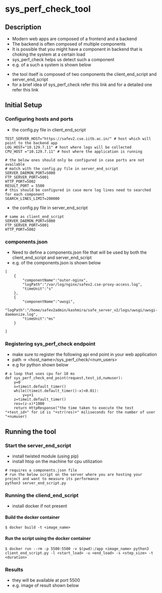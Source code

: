 # sys_perf_check_tool
## Description
* Modern web apps are composed of a frontend and a backend
* The backend is often composed of multiple components
* It is possible that you might have a component in backend that is choking the system at a certain load
* sys_perf_check helps us detect such a component
* e.g. of a such a system is shown below
<!-- example image here -->
* the tool itself is composed of two components the client_end_script and server_end_script
* for a brief idea of sys_perf_check refer this link and for a detailed one refer this link

## Initial Setup
### Configuring hosts and ports

* the config.py file in client_end_script
```
TEST_SERVER_HOST="https://safev2.cse.iitb.ac.in/" # host which will point to the backend app 
LOG_HOST="10.129.7.11" # host where logs will be collected
CPU_HOST ="10.129.7.11" # host where the application is running

# the below ones should only be configured in case ports are not available
# match with the config.py file in server_end_script
SERVER_DAEMON_PORT=5000
FTP_SERVER_PORT=5001
HTTP_PORT=5002 
RESULT_PORT = 5500
# this should be configured in case more log lines need to searched for each component
SEARCH_LINES_LIMIT=200000
```

* the config.py file in server_end_script
```
# same as client_end_script
SERVER_DAEMON_PORT=5000
FTP_SERVER_PORT=5001
HTTP_PORT=5002
```

### components.json
* Need to define a components.json file that will be used by both the client_end_script and server_end_script
* e.g. of the components.json is shown below
```
[
    {
        "componentName":"outer-nginx",
        "logPath":"/var/log/nginx/safev2.cse-proxy-access.log",
        "timeUnit":"s"
    },
    {
        "componentName":"uwsgi",
        "logPath":"/home/safev2admin/kashmira/safe_server_v2/logs/uwsgi/uwsgi-daemonize.log",
        "timeUnit":"ms"
    }

]
```

### Registering sys_perf_check endpoint
* make sure to register the following api end point in your web application
* path -> <host_name>/sys_perf_check/<num_users>
* e.g for python shown below
```
# a loop that uses cpu for 10 ms
def sys_perf_check_end_point(request,test_id,numuser):
    y=0
    x=timeit.default_timer()
    while((timeit.default_timer()-x)<0.01):
        y=y+1
    z=timeit.default_timer()
    res=(z-x)*1000
    return HttpResponse("the time taken to execute the test "+test_id+" for id is "+str(res)+" miliseconds for the number of user "+numuser)
```

## Running the tool
### Start the server_end_script
* install twisted module (using pip)
* install htop on the machine for cpu utilization

```
# requires a components.json file
# run the below script on the server where you are hosting your project and want to measure its performance
python3 server_end_script.py
```

### Running the cliend_end_script
* install docker if not present
#### Build the docker container
```
$ docker build -t <image_name>
```

#### Run the script using the docker container
```
$ docker run --rm -p 5500:5500 -v $(pwd):/app <image_name> python3 client_end_script.py -l <start_load> -u <end_load> -s <step_size> -t <duration>
```

### Results
* they will be available at port 5500
* e.g. image of result shown below